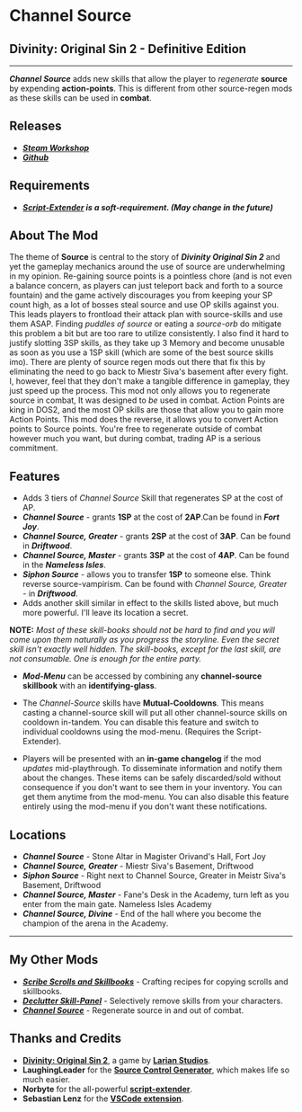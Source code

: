 # Channel Source

## Divinity: Original Sin 2 - Definitive Edition

----------

***Channel Source*** adds new skills that allow the player to _regenerate_ **source** by expending **action-points**. This is different from other source-regen mods as these skills can be used in **combat**.

## Releases

* ***[Steam Workshop](https://steamcommunity.com/sharedfiles/filedetails/?id=2028696492)***
* ***[Github](https://github.com/Shresht7/ChannelSource)***

## Requirements

* ***[Script-Extender](https://github.com/Norbyte/ositools) is a soft-requirement. (May change in the future)***

## About The Mod

The theme of **Source** is central to the story of ***Divinity Original Sin 2*** and yet the gameplay mechanics around the use of source are underwhelming in my opinion. Re-gaining source points is a pointless chore (and is not even a balance concern, as players can just teleport back and forth to a source fountain) and the game actively discourages you from keeping your SP count high, as a lot of bosses steal source and use OP skills against you.
This leads players to frontload their attack plan with source-skills and use them ASAP. Finding *puddles of source* or eating a *source-orb* do mitigate this problem a bit but are too rare to utilize consistently. I also find it hard to justify slotting 3SP skills, as they take up 3 Memory and become unusable as soon as you use a 1SP skill (which are some of the best source skills imo).
There are plenty of source regen mods out there that fix this by eliminating the need to go back to Miestr Siva's basement after every fight. I, however, feel that they don't make a tangible difference in gameplay, they just speed up the process. This mod not only allows you to regenerate source in combat, It was designed to *be* used in combat.
Action Points are king in DOS2, and the most OP skills are those that allow you to gain more Action Points. This mod does the reverse, it allows you to convert Action points to Source points. You're free to regenerate outside of combat however much you want, but during combat, trading AP is a serious commitment.

## Features

* Adds 3 tiers of *Channel Source* Skill that regenerates SP at the cost of AP.
* ***Channel Source*** - grants **1SP** at the cost of **2AP**.Can be found in ***Fort Joy***.
* ***Channel Source, Greater*** - grants **2SP** at the cost of **3AP**. Can be found in ***Driftwood***.
* ***Channel Source, Master*** - grants **3SP** at the cost of **4AP**. Can be found in the ***Nameless Isles***.
* ***Siphon Source*** - allows you to transfer **1SP** to someone else. Think reverse source-vampirism. Can be found with *Channel Source, Greater* - in ***Driftwood***.
* Adds another skill similar in effect to the skills listed above, but much more powerful. I'll leave its location a secret.

**NOTE:** *Most of these skill-books should not be hard to find and you will come upon them naturally as you progress the storyline. Even the secret skill isn't exactly well hidden. The skill-books, except for the last skill, are not consumable. One is enough for the entire party.*

* ***Mod-Menu*** can be accessed by combining any **channel-source skillbook** with an **identifying-glass**.

* The _Channel-Source_ skills have **Mutual-Cooldowns**. This means casting a channel-source skill will put all other channel-source skills on cooldown in-tandem. You can disable this feature and switch to individual cooldowns using the mod-menu. (Requires the Script-Extender).

* Players will be presented with an **in-game changelog** if the mod *updates* mid-playthrough. To disseminate information and notify them about the changes. These items can be safely discarded/sold without consequence if you don't want to see them in your inventory. You can get them anytime from the mod-menu. You can also disable this feature entirely using the mod-menu if you don't want these notifications.

## Locations

* ***Channel Source*** - Stone Altar in Magister Orivand's Hall, Fort Joy
* ***Channel Source, Greater*** - Miestr Siva's Basement, Driftwood
* ***Siphon Source*** - Right next to Channel Source, Greater in Meistr Siva's Basement, Driftwood
* ***Channel Source, Master*** - Fane's Desk in the Academy, turn left as you enter from the main gate. Nameless Isles Academy
* ***Channel Source, Divine*** - End of the hall where you become the champion of the arena in the Academy.

----------

## My Other Mods

* ***[Scribe Scrolls and Skillbooks](https://steamcommunity.com/sharedfiles/filedetails/?id=2012742114)*** - Crafting recipes for copying scrolls and skillbooks.
* ***[Declutter Skill-Panel](https://steamcommunity.com/sharedfiles/filedetails/?id=2049313850)*** - Selectively remove skills from your characters.
* ***[Channel Source](https://steamcommunity.com/sharedfiles/filedetails/?id=2028696492)*** - Regenerate source in and out of combat.

## Thanks and Credits

* **[Divinity: Original Sin 2](http://store.steampowered.com/app/435150/Divinity_Original_Sin_2/)**, a game by **[Larian Studios](http://larian.com/)**.
* **LaughingLeader** for the **[Source Control Generator](https://github.com/LaughingLeader/SourceControlGenerator)**, which makes life so much easier.
* **Norbyte** for the all-powerful **[script-extender](https://github.com/Norbyte/ositools)**.
* **Sebastian Lenz** for the **[VSCode extension](https://marketplace.visualstudio.com/items?itemName=sebastian-lenz.divinity-vscode)**.
